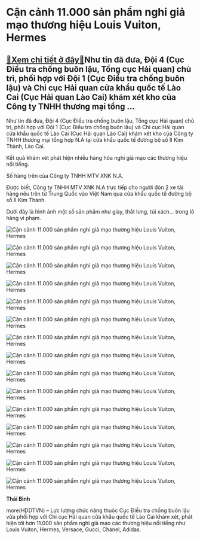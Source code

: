 Cận cảnh 11.000 sản phẩm nghi giả mạo thương hiệu Louis Vuiton, Hermes
======================================================================

[:gift:Xem chi tiết ở đây:gift:](https://hddtvn.com/can-canh-11-000-san-pham-nghi-gia-mao-thuong-hieu-louis-vuiton-hermes/)Như tin đã đưa, Đội 4 (Cục Điều tra chống buôn lậu, Tổng cục Hải quan) chủ trì, phối hợp với Đội 1 (Cục Điều tra chống buôn lậu) và Chi cục Hải quan cửa khẩu quốc tế Lào Cai (Cục Hải quan Lào Cai) khám xét kho của Công ty TNHH thương mại tổng …
----------------------------------------------------------------------------------------------------------------------------------------------------------------------------------------------------------------------------------------------------


Như tin đã đưa, Đội 4 (Cục Điều tra chống buôn lậu, Tổng cục Hải quan) chủ trì, phối hợp với Đội 1 (Cục Điều tra chống buôn lậu) và Chi cục Hải quan cửa khẩu quốc tế Lào Cai (Cục Hải quan Lào Cai) khám xét kho của Công ty TNHH thương mại tổng hợp N.A tại cửa khẩu quốc tế đường bộ số II Kim Thành, Lào Cai.


Kết quả khám xét phát hiện nhiều hàng hóa nghi giả mạo các thương hiệu nổi tiếng.


Số hàng trên của Công ty TNHH MTV XNK N.A.


Được biết, Công ty TNHH MTV XNK N.A trực tiếp cho người đón 2 xe tải hàng nêu trên từ Trung Quốc vào Việt Nam qua cửa khẩu quốc tế đường bộ số II Kim Thành.


Dưới đây là hình ảnh một số sản phẩm như giày, thắt lưng, túi xách… trong lô hàng vi phạm.





![Cận cảnh 11.000 sản phẩm nghi giả mạo thương hiệu Louis Vuiton, Hermes](https://haiquanonline.com.vn/stores/news_dataimages/binhht/062020/29/15/in_article/5043_IMG_1593418197740_1593419087047.jpg?rt=20200629163316 "Cận cảnh 11.000 sản phẩm nghi giả mạo thương hiệu Louis Vuiton, Hermes")


 






![Cận cảnh 11.000 sản phẩm nghi giả mạo thương hiệu Louis Vuiton, Hermes](https://haiquanonline.com.vn/stores/news_dataimages/binhht/062020/29/15/in_article/5059_IMG_20200629_152543.jpg?rt=20200629163316 "Cận cảnh 11.000 sản phẩm nghi giả mạo thương hiệu Louis Vuiton, Hermes")


 






![Cận cảnh 11.000 sản phẩm nghi giả mạo thương hiệu Louis Vuiton, Hermes](https://haiquanonline.com.vn/stores/news_dataimages/binhht/062020/29/15/in_article/5053_IMG_20200629_152531.jpg?rt=20200629163316 "Cận cảnh 11.000 sản phẩm nghi giả mạo thương hiệu Louis Vuiton, Hermes")


 






![Cận cảnh 11.000 sản phẩm nghi giả mạo thương hiệu Louis Vuiton, Hermes](https://haiquanonline.com.vn/stores/news_dataimages/binhht/062020/29/15/in_article/5128_IMG_1593418166209_1593419119177.jpg?rt=20200629163316 "Cận cảnh 11.000 sản phẩm nghi giả mạo thương hiệu Louis Vuiton, Hermes")


 






![Cận cảnh 11.000 sản phẩm nghi giả mạo thương hiệu Louis Vuiton, Hermes](https://haiquanonline.com.vn/stores/news_dataimages/binhht/062020/29/15/in_article/5107_IMG_20200629_152549.jpg?rt=20200629163316 "Cận cảnh 11.000 sản phẩm nghi giả mạo thương hiệu Louis Vuiton, Hermes")


 






![Cận cảnh 11.000 sản phẩm nghi giả mạo thương hiệu Louis Vuiton, Hermes](https://haiquanonline.com.vn/stores/news_dataimages/binhht/062020/29/15/in_article/5121_IMG_20200629_152556.jpg?rt=20200629163316 "Cận cảnh 11.000 sản phẩm nghi giả mạo thương hiệu Louis Vuiton, Hermes")


 






![Cận cảnh 11.000 sản phẩm nghi giả mạo thương hiệu Louis Vuiton, Hermes](https://haiquanonline.com.vn/stores/news_dataimages/binhht/062020/29/15/in_article/5114_IMG_20200629_152552.jpg?rt=20200629163316 "Cận cảnh 11.000 sản phẩm nghi giả mạo thương hiệu Louis Vuiton, Hermes")


 






![Cận cảnh 11.000 sản phẩm nghi giả mạo thương hiệu Louis Vuiton, Hermes](https://haiquanonline.com.vn/stores/news_dataimages/binhht/062020/29/15/in_article/5134_IMG_1593418175927_1593419113216.jpg?rt=20200629163316 "Cận cảnh 11.000 sản phẩm nghi giả mạo thương hiệu Louis Vuiton, Hermes")


 






![Cận cảnh 11.000 sản phẩm nghi giả mạo thương hiệu Louis Vuiton, Hermes](https://haiquanonline.com.vn/stores/news_dataimages/binhht/062020/29/15/in_article/5141_IMG_1593418176027_1593419113250.jpg?rt=20200629163316 "Cận cảnh 11.000 sản phẩm nghi giả mạo thương hiệu Louis Vuiton, Hermes")


 






![Cận cảnh 11.000 sản phẩm nghi giả mạo thương hiệu Louis Vuiton, Hermes](https://haiquanonline.com.vn/stores/news_dataimages/binhht/062020/29/15/in_article/5154_IMG_1593418185428_1593419102774.jpg?rt=20200629163316 "Cận cảnh 11.000 sản phẩm nghi giả mạo thương hiệu Louis Vuiton, Hermes")


 






![Cận cảnh 11.000 sản phẩm nghi giả mạo thương hiệu Louis Vuiton, Hermes](https://haiquanonline.com.vn/stores/news_dataimages/binhht/062020/29/15/in_article/5148_IMG_1593418176441_1593419113172.jpg?rt=20200629163316 "Cận cảnh 11.000 sản phẩm nghi giả mạo thương hiệu Louis Vuiton, Hermes")


 






![Cận cảnh 11.000 sản phẩm nghi giả mạo thương hiệu Louis Vuiton, Hermes](https://haiquanonline.com.vn/stores/news_dataimages/binhht/062020/29/15/in_article/5201_IMG_1593418197418_1593419087005.jpg?rt=20200629163316 "Cận cảnh 11.000 sản phẩm nghi giả mạo thương hiệu Louis Vuiton, Hermes")


 






![Cận cảnh 11.000 sản phẩm nghi giả mạo thương hiệu Louis Vuiton, Hermes](https://haiquanonline.com.vn/stores/news_dataimages/binhht/062020/29/15/in_article/5243_IMG_1593418211269_1593419091803.jpg?rt=20200629163316 "Cận cảnh 11.000 sản phẩm nghi giả mạo thương hiệu Louis Vuiton, Hermes")


 






![Cận cảnh 11.000 sản phẩm nghi giả mạo thương hiệu Louis Vuiton, Hermes](https://haiquanonline.com.vn/stores/news_dataimages/binhht/062020/29/15/in_article/5237_IMG_1593418211160_1593419091772.jpg?rt=20200629163316 "Cận cảnh 11.000 sản phẩm nghi giả mạo thương hiệu Louis Vuiton, Hermes")


 






![Cận cảnh 11.000 sản phẩm nghi giả mạo thương hiệu Louis Vuiton, Hermes](https://haiquanonline.com.vn/stores/news_dataimages/binhht/062020/29/15/in_article/5229_IMG_1593418210873_1593419091651.jpg?rt=20200629163316 "Cận cảnh 11.000 sản phẩm nghi giả mạo thương hiệu Louis Vuiton, Hermes")


 





**Thái Bình**



more(HDDTVN) – Lực lượng chức năng thuộc Cục Điều tra chống buôn lậu vừa phối hợp với Chi cục Hải quan cửa khẩu quốc tế Lào Cai khám xét, phát hiện tới hơn 11.000 sản phẩm nghi giả mạo các thương hiệu nổi tiếng như Louis Vuiton, Hermes, Versace, Gucci, Chanel, Adidas.

